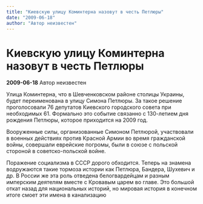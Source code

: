 ```yaml
---
title: "Киевскую улицу Коминтерна назовут в честь Петлюры"
date: "2009-06-18"
author: "Автор неизвестен"
---
```


# Киевскую улицу Коминтерна назовут в честь Петлюры

**2009-06-18** Автор неизвестен

Улица Коминтерна, что в Шевченковском районе столицы Украины, будет переименована в улицу Симона Петлюры. За такое решение проголосовали 76 депутатов Киевского городского совета при необходимых 61. Формально это событие связанно с 130-летием дня рождения Петлюры, которое приходится на 2009 год.

Вооруженные силы, организованные Симоном Петлюрой, участвовали в военных действиях против Красной Армии во время гражданской войны, совершали еврейские погромы, были в союзе с польской стороной в советско-польской войне.

Поражение социализма в СССР дорого обходится. Теперь на знамена водружаются такие тормоза истории как Петлюра, Бандера, Шухевич и др. В России же эта роль отведена белогвардейцам и разным имперским деятелям вместе с Кровавым царем во главе. Это большой откат назад для национальных историй, но мировая история в конечном итоге смоет эти имена в канализацию